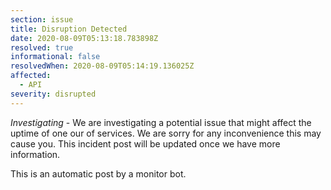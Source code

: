 ```yaml
---
section: issue
title: Disruption Detected
date: 2020-08-09T05:13:18.783898Z
resolved: true
informational: false
resolvedWhen: 2020-08-09T05:14:19.136025Z
affected:
  - API
severity: disrupted
---
```

*Investigating* - We are investigating a potential issue that might affect the uptime of one our of services. We are sorry for any inconvenience this may cause you. This incident post will be updated once we have more information.

This is an automatic post by a monitor bot.
        